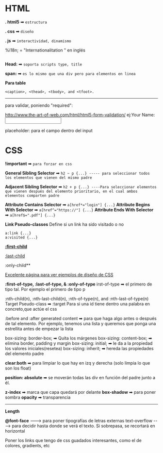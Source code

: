 <h1>HTML</h1>

**. html5** ➡ ```estructura```

**. css** ➡ ```diseño```

**. js** ➡ ```interactividad, dinamismo```







%i18n; = "Internationalitation " en inglés

##


**Head:** ➡ ```soporta scripts type, title``` 

**span:** ➡ ```es lo mismo que una div pero para elementos en linea```


**Para table**
```
<caption>, <thead>, <tbody>, and <tfoot>.
```



------


para validar, poniendo "required":

http://www.the-art-of-web.com/html/html5-form-validation/
ej:Your Name: <input type="text" name="name" required>


placeholder: para el campo dentro del input






<h1>CSS</h1>

**!important** ➡ ```para forzar en css```

**General Sibling Selector** ➡ ```h2 ~ p {...} ----- para seleccionar todos los elementos que vienen del mismo padre```

**Adjacent Sibling Selector** ➡ ```h2 + p {...} ----Para seleccionar elementos que vienen después del elemento prioritario, en el cual ambos elementos comparten padre```

**Attribute Contains Selector** ➡ ```a[href*="login"] {...}```
**Attribute Begins With Selector** ➡ ```a[href^="https://"] {...}```
**Attribute Ends With Selector** ➡ ```a[href$=".pdf"] {...}```




**Link Pseudo-classes**
Define si un link ha sido visitado o no 
```
a:link {...}
a:visited {...}
```


**<a href="https://www.w3schools.com/cssref/sel_firstchild.asp">:first-child</a>**


 <a href="https://www.w3schools.com/cssref/sel_last-child.asp">:last-child</a> 

  :only-child**


<a href="http://www.csszengarden.com/">Excelente página para ver ejemplos de diseño de CSS</a>



**:first-of-type, :last-of-type, & :only-of-type**
irst-of-type ➡ el primero de tipo tal. Por ejemplo el primero de tipo p




:nth-child(n), :nth-last-child(n), :nth-of-type(n), and :nth-last-of-type(n)
Target Pseudo-class ➡ :target Para si una id tiene dentro una palabra en concreto,que actúe el css



:before and :after generated content ➡ para que haga algo antes o después de tal elemento. Por ejemplo, tenemos una lista y queremos que ponga una estrellita antes de empezar la lista 

box-sizing: border-box; ➡ Quita los márgenes
box-sizing: content-box; ➡ elimina border, padding y margin
box-sizing: initial; ➡ le da a la propiedad los valores iniciales(resetea)
box-sizing: inherit; ➡ hereda las propiedades del elemento padre


**clear:both** ➡ para limpiar lo que hay en izq y derecha (solo limpia lo que son los float)

**position: absolute** ➡ se moverán todas las div en función del padre junto a él.

**z-index** ➡ marca que capa quedará por delante
**box-shadow** ➡ para poner sombra
**opacity** ➡ transparencia
___________

**Length**





**@font-face** ---> para poner tipografías de letras externas
text-overflow ----> para decidir hasta donde se verá el texto. Si sobrepasa, se recortará en horizontal


Poner los links que tengo de css guadados interesantes, como el de colores, gradients, etc
                

